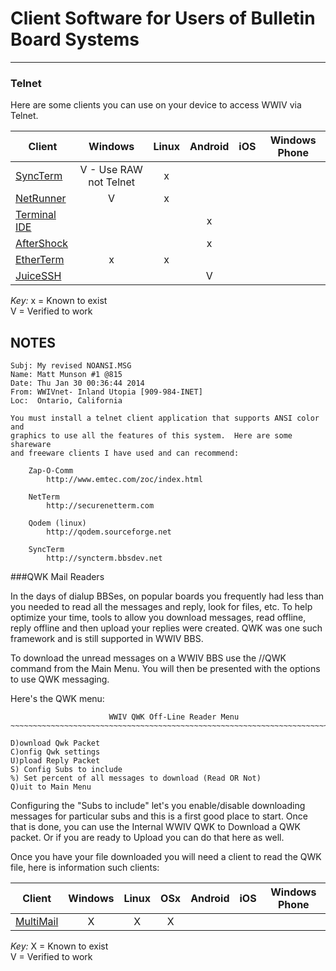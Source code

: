 # Client Software for Users of Bulletin Board Systems
***

### Telnet
Here are some clients you can use on your device to access WWIV via Telnet.

Client | Windows | Linux | Android | iOS | Windows Phone
------ | :-----: | :---: | :-----: | :-: | :-----------:
[SyncTerm](http://www.syncterm.net/) | V - Use RAW not Telnet | x |  |  |
[NetRunner](http://mysticbbs.com/downloads.html) | V | x |  |  |
[Terminal IDE](https://play.google.com/store/apps/details?id=com.spartacusrex.spartacuside) |  |  | x |  |
[AfterShock](https://play.google.com/store/apps/details?id=com.asvcorp.aftershock) |  |  | x |  |
[EtherTerm](https://github.com/M-griffin/EtherTerm) | x | x |  |  |
[JuiceSSH](https://juicessh.com/) |  |  | V |  |

*Key:*
x = Known to exist  
V = Verified to work  

## NOTES

```
Subj: My revised NOANSI.MSG
Name: Matt Munson #1 @815
Date: Thu Jan 30 00:36:44 2014
From: WWIVnet- Inland Utopia [909-984-INET]
Loc:  Ontario, California 

You must install a telnet client application that supports ANSI color and
graphics to use all the features of this system.  Here are some shareware
and freeware clients I have used and can recommend:

    Zap-O-Comm
        http://www.emtec.com/zoc/index.html

    NetTerm
        http://securenetterm.com

    Qodem (linux)
        http://qodem.sourceforge.net

    SyncTerm
        http://syncterm.bbsdev.net
```

###QWK Mail Readers

In the days of dialup BBSes, on popular boards you frequently had less than
you needed to read all the messages and reply, look for files, etc. To help
optimize your time, tools to allow you download messages, read offline, reply
offline and then upload your replies were created. QWK was one such 
framework and is still supported in WWIV BBS.

To download the unread messages on a WWIV BBS use the //QWK command from the
Main Menu. You will then be presented with the options to use QWK messaging.

Here's the QWK menu:

```
                      WWIV QWK Off-Line Reader Menu
~~~~~~~~~~~~~~~~~~~~~~~~~~~~~~~~~~~~~~~~~~~~~~~~~~~~~~~~~~~~~~~~~~~~~~~~~~~~~~

D)ownload Qwk Packet
C)onfig Qwk settings
U)pload Reply Packet
S) Config Subs to include
%) Set percent of all messages to download (Read OR Not)
Q)uit to Main Menu
```

Configuring the "Subs to include" let's you enable/disable downloading
messages for particular subs and this is a first good place to start.
Once that is done, you can use the Internal WWIV QWK to Download a QWK
packet. Or if you are ready to Upload you can do that here as well.

Once you have your file downloaded you will need a client to read the
QWK file, here is information such clients:

Client | Windows | Linux | OSx | Android | iOS | Windows Phone
------ | :-----: | :---: | :-: | :-----: | :-: | :-----------:
[MultiMail](http://multimail.sourceforge.net/) | X | X | X |  |

*Key:*
X = Known to exist  
V = Verified to work  

